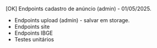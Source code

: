 [OK] Endpoints cadastro de anúncio (admin) - 01/05/2025.
- Endpoints upload (admin) - salvar em storage.
- Endpoints site
- Endpoints IBGE
- Testes unitários